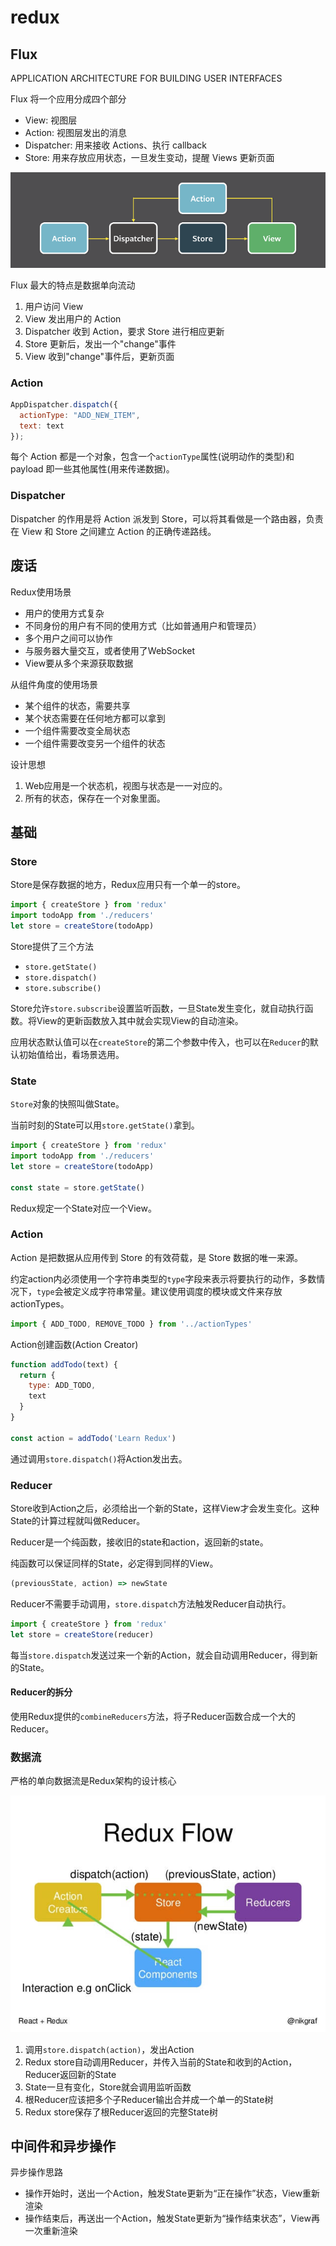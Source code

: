 # redux

## Flux

APPLICATION ARCHITECTURE FOR BUILDING USER INTERFACES

Flux 将一个应用分成四个部分

- View: 视图层
- Action: 视图层发出的消息
- Dispatcher: 用来接收 Actions、执行 callback
- Store: 用来存放应用状态，一旦发生变动，提醒 Views 更新页面

![Flux](./images/Redux/1.png)

Flux 最大的特点是数据单向流动

1. 用户访问 View
2. View 发出用户的 Action
3. Dispatcher 收到 Action，要求 Store 进行相应更新
4. Store 更新后，发出一个"change"事件
5. View 收到"change"事件后，更新页面

### Action

```js
AppDispatcher.dispatch({
  actionType: "ADD_NEW_ITEM",
  text: text
});
```

每个 Action 都是一个对象，包含一个`actionType`属性(说明动作的类型)和 payload 即一些其他属性(用来传递数据)。

### Dispatcher

Dispatcher 的作用是将 Action 派发到 Store，可以将其看做是一个路由器，负责在 View 和 Store 之间建立 Action 的正确传递路线。

## 废话

Redux使用场景

- 用户的使用方式复杂
- 不同身份的用户有不同的使用方式（比如普通用户和管理员）
- 多个用户之间可以协作
- 与服务器大量交互，或者使用了WebSocket
- View要从多个来源获取数据

从组件角度的使用场景

- 某个组件的状态，需要共享
- 某个状态需要在任何地方都可以拿到
- 一个组件需要改变全局状态
- 一个组件需要改变另一个组件的状态

设计思想

1. Web应用是一个状态机，视图与状态是一一对应的。
2. 所有的状态，保存在一个对象里面。

## 基础

### Store

Store是保存数据的地方，Redux应用只有一个单一的store。

```js
import { createStore } from 'redux'
import todoApp from './reducers'
let store = createStore(todoApp)
```

Store提供了三个方法

- `store.getState()`
- `store.dispatch()`
- `store.subscribe()`

Store允许`store.subscribe`设置监听函数，一旦State发生变化，就自动执行函数。将View的更新函数放入其中就会实现View的自动渲染。

应用状态默认值可以在`createStore`的第二个参数中传入，也可以在`Reducer`的默认初始值给出，看场景选用。

### State

`Store`对象的快照叫做State。

当前时刻的State可以用`store.getState()`拿到。

```js
import { createStore } from 'redux'
import todoApp from './reducers'
let store = createStore(todoApp)

const state = store.getState()
```

Redux规定一个State对应一个View。

### Action

Action 是把数据从应用传到 Store 的有效荷载，是 Store 数据的唯一来源。

约定action内必须使用一个字符串类型的`type`字段来表示将要执行的动作，多数情况下，`type`会被定义成字符串常量。建议使用调度的模块或文件来存放actionTypes。

```js
import { ADD_TODO, REMOVE_TODO } from '../actionTypes'
```

Action创建函数(Action Creator)

```js
function addTodo(text) {
  return {
    type: ADD_TODO,
    text
  }
}

const action = addTodo('Learn Redux')
```

通过调用`store.dispatch()`将Action发出去。

### Reducer

Store收到Action之后，必须给出一个新的State，这样View才会发生变化。这种State的计算过程就叫做Reducer。

Reducer是一个纯函数，接收旧的state和action，返回新的state。

纯函数可以保证同样的State，必定得到同样的View。

```js
(previousState, action) => newState
```

Reducer不需要手动调用，`store.dispatch`方法触发Reducer自动执行。

```js
import { createStore } from 'redux'
let store = createStore(reducer)
```

每当`store.dispatch`发送过来一个新的Action，就会自动调用Reducer，得到新的State。

#### Reducer的拆分

使用Redux提供的`combineReducers`方法，将子Reducer函数合成一个大的Reducer。

### 数据流

严格的单向数据流是Redux架构的设计核心

![redux-flow](./images/Redux/redux-flow.jpg)

1. 调用`store.dispatch(action)`，发出Action
1. Redux store自动调用Reducer，并传入当前的State和收到的Action，Reducer返回新的State
1. State一旦有变化，Store就会调用监听函数
1. 根Reducer应该把多个子Reducer输出合并成一个单一的State树
1. Redux store保存了根Reducer返回的完整State树

## 中间件和异步操作

异步操作思路

- 操作开始时，送出一个Action，触发State更新为“正在操作”状态，View重新渲染
- 操作结束后，再送出一个Action，触发State更新为“操作结束状态”，View再一次重新渲染
